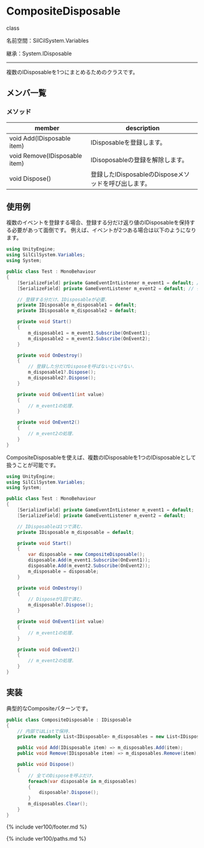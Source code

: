 # CompositeDisposable

class

名前空間：SilCilSystem.Variables

継承：System.IDisposable

---

複数のIDisposableを1つにまとめるためのクラスです。

## メンバ一覧

### メソッド

|member|description|
|-|-|
|void Add(IDisposable item)|IDisposableを登録します。|
|void Remove(IDisposable item)|IDisoposableの登録を解除します。|
|void Dispose()|登録したIDisposableのDisposeメソッドを呼び出します。|

## 使用例

複数のイベントを登録する場合、登録する分だけ返り値のIDisposableを保持する必要があって面倒です。
例えば、イベントが2つある場合は以下のようになります。

```cs
using UnityEngine;
using SilCilSystem.Variables;
using System;

public class Test : MonoBehaviour
{
    [SerializeField] private GameEventIntListener m_event1 = default; // int型のイベント.
    [SerializeField] private GameEventListener m_event2 = default; // 引数なしのイベント.

    // 登録する分だけ、IDisposableが必要.
    private IDisposable m_disposable1 = default;
    private IDisposable m_disposable2 = default;

    private void Start()
    {
        m_disposable1 = m_event1.Subscribe(OnEvent1);
        m_disposable2 = m_event2.Subscribe(OnEvent2);
    }

    private void OnDestroy()
    {
        // 登録した分だけDisposeを呼ばないといけない.
        m_disposable1?.Dispose();
        m_disposable2?.Dispose();
    }

    private void OnEvent1(int value)
    {
        // m_event1の処理.
    }

    private void OnEvent2()
    {
        // m_event2の処理.
    }
}
```

CompositeDisposableを使えば、複数のIDisposableを1つのIDisposableとして扱うことが可能です。

```cs
using UnityEngine;
using SilCilSystem.Variables;
using System;

public class Test : MonoBehaviour
{
    [SerializeField] private GameEventIntListener m_event1 = default;
    [SerializeField] private GameEventListener m_event2 = default;

    // IDisposableは1つで済む.
    private IDisposable m_disposable = default;

    private void Start()
    {
        var disposable = new CompositeDisposable();
        disposable.Add(m_event1.Subscribe(OnEvent1));
        disposable.Add(m_event2.Subscribe(OnEvent2));
        m_disposable = disposable;
    }

    private void OnDestroy()
    {
        // Disposeが1回で済む.
        m_disposable?.Dispose();
    }

    private void OnEvent1(int value)
    {
        // m_event1の処理.
    }

    private void OnEvent2()
    {
        // m_event2の処理.
    }
}
```

## 実装

典型的なCompositeパターンです。

```cs
public class CompositeDisposable : IDisposable
{
    // 内部ではListで保持.
    private readonly List<IDisposable> m_disposables = new List<IDisposable>();

    public void Add(IDisposable item) => m_disposables.Add(item);
    public void Remove(IDisposable item) => m_disposables.Remove(item);

    public void Dispose()
    {
        // 全てのDisposeを呼ぶだけ.
        foreach(var disposable in m_disposables)
        {
            disposable?.Dispose();
        }
        m_disposables.Clear();
    }
}
```

<!--- footer --->

{% include ver100/footer.md %}

<!--- 参照 --->

{% include ver100/paths.md %}
